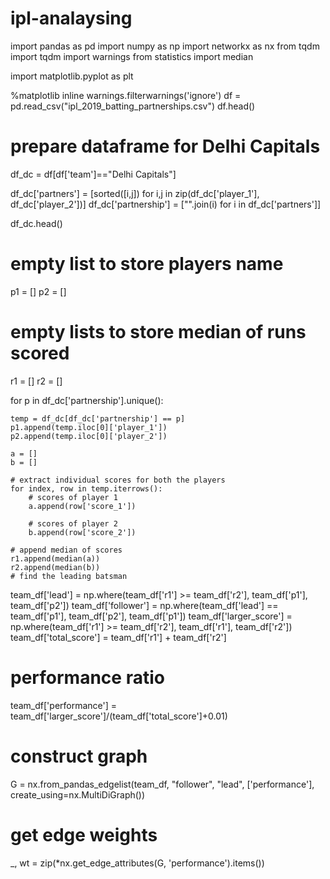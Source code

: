 # ipl-analaysing
import pandas as pd
import numpy as np
import networkx as nx
from tqdm import tqdm
import warnings
from statistics import median

import matplotlib.pyplot as plt

%matplotlib inline
warnings.filterwarnings('ignore')
df = pd.read_csv("ipl_2019_batting_partnerships.csv")
df.head()
# prepare dataframe for Delhi Capitals
df_dc = df[df['team']=="Delhi Capitals"]

df_dc['partners'] = [sorted([i,j]) for i,j in zip(df_dc['player_1'], df_dc['player_2'])]
df_dc['partnership'] = ["".join(i) for i in df_dc['partners']]

df_dc.head()
# empty list to store players name
p1 = []
p2 = []

# empty lists to store median of runs scored
r1 = []
r2 = []

for p in df_dc['partnership'].unique():
    
    temp = df_dc[df_dc['partnership'] == p]
    p1.append(temp.iloc[0]['player_1'])
    p2.append(temp.iloc[0]['player_2'])
    
    a = []
    b = []
    
    # extract individual scores for both the players
    for index, row in temp.iterrows():
        # scores of player 1
        a.append(row['score_1'])
        
        # scores of player 2
        b.append(row['score_2'])

    # append median of scores    
    r1.append(median(a))
    r2.append(median(b))
    # find the leading batsman
team_df['lead'] = np.where(team_df['r1'] >= team_df['r2'], team_df['p1'], team_df['p2'])
team_df['follower'] = np.where(team_df['lead'] == team_df['p1'], team_df['p2'], team_df['p1'])
team_df['larger_score'] = np.where(team_df['r1'] >= team_df['r2'], team_df['r1'], team_df['r2'])
team_df['total_score'] = team_df['r1'] + team_df['r2']

# performance ratio
team_df['performance'] = team_df['larger_score']/(team_df['total_score']+0.01)
# construct graph
G = nx.from_pandas_edgelist(team_df, "follower", "lead", ['performance'], create_using=nx.MultiDiGraph())

# get edge weights
_, wt = zip(*nx.get_edge_attributes(G, 'performance').items())
